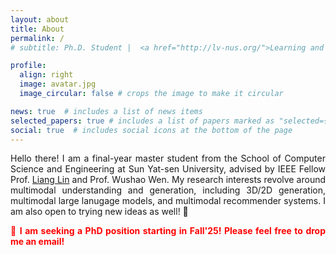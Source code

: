 ```yaml
---
layout: about
title: About
permalink: /
# subtitle: Ph.D. Student |  <a href="http://lv-nus.org/">Learning and Vision Lab</a>  |  <a href="https://nus.edu.sg/"> National University of Singapore</a>.

profile:
  align: right
  image: avatar.jpg
  image_circular: false # crops the image to make it circular

news: true  # includes a list of news items
selected_papers: true # includes a list of papers marked as "selected={true}"
social: true  # includes social icons at the bottom of the page
---
```

<!-- https://fangggf.github.io/ -->

<div style="text-align: justify;">

<p> Hello there! I am a final-year master student from the School of Computer Science and Engineering at Sun Yat-sen University, advised by IEEE Fellow Prof. <a href="https://scholar.google.com/citations?user=Nav8m8gAAAAJ">Liang Lin</a> and Prof. Wushao Wen. My research interests revolve around multimodal understanding and generation, including 3D/2D generation, multimodal large lanugage models, and multimodal recommender systems. I am also open to trying new ideas as well! 🤩
</p>

<p><strong style="color:red;">🙌 I am seeking a PhD position starting in Fall'25! Please feel free to drop me an email!</strong></p>

</div>
